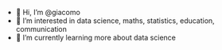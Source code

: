 - 👋 Hi, I’m @giacomo
- 👀 I’m interested in data science, maths, statistics, education, communication
- 🌱 I’m currently learning more about data science 


<!---
gi-ba-bu/gi-ba-bu is a ✨ special ✨ repository because its `README.md` (this file) appears on your GitHub profile.
You can click the Preview link to take a look at your changes.
--->
